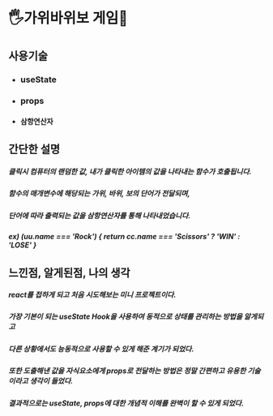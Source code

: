 # 🖐가위바위보 게임👊

## 사용기술
 - ### useState
 - ### props
 - #### 삼항연산자

## 간단한 설명
##### 클릭시 컴퓨터의 랜덤한 값, 내가 클릭한 아이템의 값을 나타내는 함수가 호출됩니다.
##### 함수의 매개변수에 해당되는 가위, 바위, 보의 단어가 전달되며,
##### 단어에 따라 출력되는 값을 삼항연산자를 통해 나타내었습니다.      
##### ex) (uu.name === 'Rock') { return cc.name === 'Scissors' ? 'WIN' : 'LOSE' }
             
## 느낀점, 알게된점, 나의 생각
##### react를 접하게 되고 처음 시도해보는 미니 프로젝트이다.
##### 가장 기본이 되는 useState Hook을 사용하여 동적으로 상태를 관리하는 방법을 알게되고
##### 다른 상황에서도 능동적으로 사용할 수 있게 해준 계기가 되었다.
##### 또한 도출해낸 값을 자식요소에게 props로 전달하는 방법은 정말 간편하고 유용한 기술이라고 생각이 들었다.
##### 결과적으로는 useState, props에 대한 개념적 이해를 완벽이 할 수 있게 되었다.
